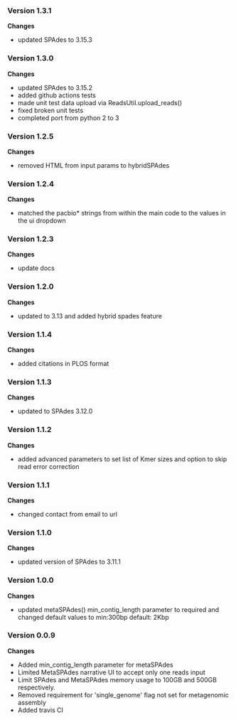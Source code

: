 ### Version 1.3.1
__Changes__
- updated SPAdes to 3.15.3

### Version 1.3.0
__Changes__
- updated SPAdes to 3.15.2
- added github actions tests
- made unit test data upload via ReadsUtil.upload_reads()
- fixed broken unit tests
- completed port from python 2 to 3

### Version 1.2.5
__Changes__
- removed HTML from input params to hybridSPAdes

### Version 1.2.4
__Changes__
- matched the pacbio* strings from within the main code to the values in the ui dropdown

### Version 1.2.3
__Changes__
- update docs

### Version 1.2.0
__Changes__
- updated to 3.13 and added hybrid spades feature

### Version 1.1.4
__Changes__
- added citations in PLOS format

### Version 1.1.3
__Changes__
- updated to SPAdes 3.12.0

### Version 1.1.2
__Changes__
- added advanced parameters to set list of Kmer sizes and option to skip read error correction

### Version 1.1.1
__Changes__
- changed contact from email to url

### Version 1.1.0
__Changes__
- updated version of SPAdes to 3.11.1

### Version 1.0.0
__Changes__
- updated metaSPAdes() min_contig_length parameter to required and changed default values to min:300bp default: 2Kbp

### Version 0.0.9
__Changes__
- Added min_contig_length parameter for metaSPAdes
- Limited MetaSPAdes narrative UI to accept only one reads input
- Limit SPAdes and MetaSPAdes memory usage to 100GB and 500GB respectively.
- Removed requirement for 'single_genome' flag not set for metagenomic assembly
- Added travis CI
